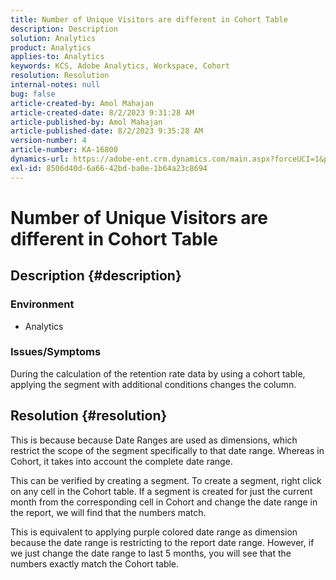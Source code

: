 ```yaml
---
title: Number of Unique Visitors are different in Cohort Table
description: Description
solution: Analytics
product: Analytics
applies-to: Analytics
keywords: KCS, Adobe Analytics, Workspace, Cohort
resolution: Resolution
internal-notes: null
bug: false
article-created-by: Amol Mahajan
article-created-date: 8/2/2023 9:31:28 AM
article-published-by: Amol Mahajan
article-published-date: 8/2/2023 9:35:28 AM
version-number: 4
article-number: KA-16800
dynamics-url: https://adobe-ent.crm.dynamics.com/main.aspx?forceUCI=1&pagetype=entityrecord&etn=knowledgearticle&id=0ff79d59-1731-ee11-bdf3-6045bd006b3d
exl-id: 8506d40d-6a66-42bd-ba0e-1b64a23c8694
---
```

# Number of Unique Visitors are different in Cohort Table

## Description {#description}


### <b>Environment</b>

- Analytics




### <b>Issues/Symptoms</b>

During the calculation of the retention rate data by using a cohort table, applying the segment with additional conditions changes the column.


## Resolution {#resolution}


This is because because Date Ranges are used as dimensions, which restrict the scope of the segment specifically to that date range. Whereas in Cohort, it takes into account the complete date range.

This can be verified by creating a segment. To create a segment, right click on any cell in the Cohort table. If a segment is created for just the current month from the corresponding cell in Cohort and change the date range in the report, we will find that the numbers match.

This is equivalent to applying purple colored date range as dimension because the date range is restricting to the report date range. However, if we just change the date range to last 5 months, you will see that the numbers exactly match the Cohort table.
